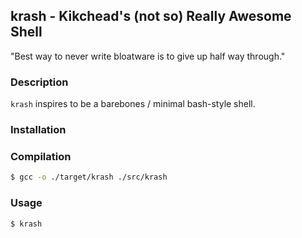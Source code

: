 ## krash - Kikchead's (not so) Really Awesome Shell
"Best way to never write bloatware is to give up half way through."
### Description
```krash``` inspires to be a barebones / minimal bash-style shell.
### Installation
### Compilation
```sh
$ gcc -o ./target/krash ./src/krash
```
### Usage
```sh
$ krash
```

